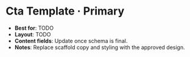 # Cta Template · Primary

- **Best for**: TODO
- **Layout**: TODO
- **Content fields**: Update once schema is final.
- **Notes**: Replace scaffold copy and styling with the approved design.

